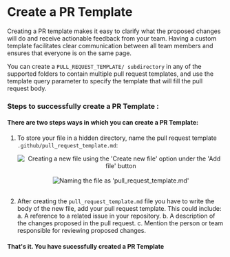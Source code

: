 # Create a PR Template

Creating a PR template makes it easy to clarify what the proposed changes will do and receive actionable feedback from your team. Having a custom template facilitates clear communication between all team members and ensures that everyone is on the same page.

You can create a `PULL_REQUEST_TEMPLATE/ subdirectory` in any of the supported folders to contain multiple pull request templates, and use the template query parameter to specify the template that will fill the pull request body.

### Steps to successfully create a PR Template : 
#### There are two steps ways in which you can create a PR Template:
1. To store your file in a hidden directory, name the pull request template `.github/pull_request_template.md`:

     <div align="center">
      <img src="https://user-images.githubusercontent.com/78820926/172212505-5eb9d121-3dcc-4ef2-87dd-06cdcc9e6396.png" alt="Creating a new file using the 'Create new file' option under the 'Add file' button" />
     </div>
     </br>
      <div align="center">
      <img src="https://user-images.githubusercontent.com/78820926/172214830-3f858f92-da44-41ec-82cb-1325ec3d7742.png" alt="Naming the file as 'pull_request_template.md'" />
     </div>
     </br>

2. After creating the `pull_request_template.md` file you have to write the body of the new file, add your pull request template. This could include:
     a. A reference to a related issue in your repository.
     b. A description of the changes proposed in the pull request.
     c. Mention the person or team responsible for reviewing proposed changes.
     
     <!-- Here is the demo of a template:
     <div align="center">
      <img src="https://user-images.githubusercontent.com/78820926/172215461-89812839-a0fd-4614-b5f5-10242dd78328.png" alt="Demo template for 'pull_request_template.md" />
     </div>
     </br> -->
     

#### That's it. You have sucessfully created a PR Template 

